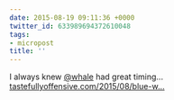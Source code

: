 ```yaml
---
date: 2015-08-19 09:11:36 +0000
twitter_id: 633989694372610048
tags:
- micropost
title: ''
---
```


I always knew [@whale](https://twitter.com/whale) had great timing... [tastefullyoffensive.com/2015/08/blue-w…](http://www.tastefullyoffensive.com/2015/08/blue-whale-has-perfect-timing.html#.VdR_6Du00K4.twitter)

